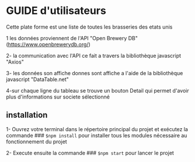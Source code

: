 # GUIDE d'utilisateurs

Cette plate forme  est une liste de toutes les brasseries des etats unis 


1 les données proviennent de l'API  "Open Brewery DB" (https://www.openbrewerydb.org/)

2- la communication avec l'API ce fait a travers la bibliothèque javascript "Axios"

3- les données son affiche donnes sont affiche a l'aide de la bibliothèque javascript "DataTable.net"

4-sur chaque ligne du tableau se trouve un bouton Detail qui permet d'avoir plus d'informations sur societe sélectionné
  
  
  
   ## installation 

   1- Ouvrez votre terminal dans le répertoire principal du projet et exécutez la commande 
      ### `$npm install`  pour installer tous les modules nécessaire  au fonctionnement du projet

   2- Execute ensuite  la commande
     ###  `$npm start`  pour lancer le projet 